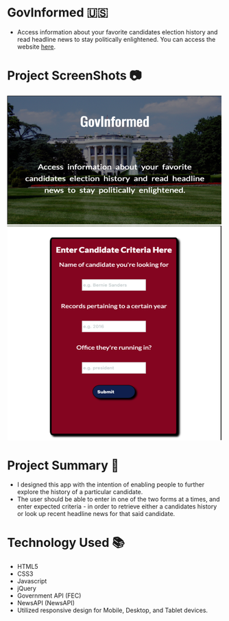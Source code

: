 # GovInformed :us:

- Access information about your favorite candidates election history and read headline news to stay politically enlightened.
  You can access the website [here](https://oliviadavis593.github.io/govInformed/).

# Project ScreenShots :camera:

<img src="homepage.png" alt="homepage"
     width="500px" height="300px" />
<img src="candidate-form.png" alt="candidate-form"
     width="500px" height="500px" />


# Project Summary :page_with_curl:

- I designed this app with the intention of enabling people to further explore the history of a particular candidate.
- The user should be able to enter in one of the two forms at a times, and enter expected criteria - in order to retrieve either a candidates history or look up recent headline news for that said candidate. 

# Technology Used :books:

- HTML5 
- CSS3
- Javascript
- jQuery
- Government API (FEC)
- NewsAPI (NewsAPI)
- Utilized responsive design for Mobile, Desktop, and Tablet devices. 


